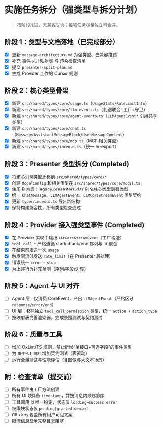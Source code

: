 # 实施任务拆分（强类型与拆分计划）

> 按阶段推进，无兼容妥协；每项任务尽量独立可合并。

## 阶段 1：类型与文档落地（已完成部分）
- [x] 更新 `message-architecture.md` 为强类型、去兼容描述
- [x] 补充 事件→UI 映射表 与 渲染检查清单
- [x] 提交 `presenter-split-plan.md`
- [x] 生成 Provider 工作的 Cursor 规则

## 阶段 2：核心类型骨架
- [x] 新建 `src/shared/types/core/usage.ts`（`UsageStats/RateLimitInfo`）
- [x] 新建 `src/shared/types/core/llm-events.ts`（判别联合+工厂+守卫）
- [x] 新建 `src/shared/types/core/agent-events.ts`（`LLMAgentEvent*` 引用共享类型）
- [x] 新建 `src/shared/types/core/chat.ts`（`Message/AssistantMessageBlock/UserMessageContent`）
- [x] 新建 `src/shared/types/core/mcp.ts`（MCP 相关类型）
- [x] 新建 `src/shared/types/index.d.ts`（统一 re-export）

## 阶段 3：Presenter 类型拆分 (Completed)
- [x] 将核心消息类型迁移到 `src/shared/types/core/*`
- [x] 创建 `ModelConfig` 和相关类型在 `src/shared/types/core/model.ts`
- [x] 使用 B 方案：legacy.presenters.d.ts 别名核心类型到强类型
- [x] 统一 `ChatMessage`、`LLMAgentEvent`、`LLMCoreStreamEvent` 类型契约
- [x] 更新 `types/index.d.ts` 导出新结构
- [x] 保持构建兼容性，所有类型检查通过

## 阶段 4：Provider 接入强类型事件 (Completed)
- [x] 在 Provider 实现中输出 `LLMCoreStreamEvent`（工厂构造）
- [x] `tool_call_*` 严格遵循 start/chunk/end 序列与 id 聚合
- [x] 在结束前发送一次 `usage`
- [x] 触发限流时发送 `rate_limit`（在 Presenter 层处理）
- [x] 错误统一 `error` + `stop`
- [x] 为上述行为补充单测（序列/字段/边界）

## 阶段 5：Agent 与 UI 对齐
- [ ] Agent 层：仅消费 CoreEvent，产出 `LLMAgentEvent`（严格区分 `response/error/end`）
- [ ] UI 层：移除独立 `tool_call_permission` 类型，统一 `action + action_type`
- [ ] 按映射表完善渲染器，完成快照测试与契约测试

## 阶段 6：质量与工具
- [ ] 增加 OxLint/TS 规则，禁止新增“单接口+可选字段”的事件类型
- [ ] 为 `事件→UI 映射` 增加契约测试（表驱动）
- [ ] 运行全量测试与性能评估（含图像与大文本场景）

## 附：检查清单（提交前）
- [ ] 所有事件由工厂方法创建
- [ ] 所有 UI 块具备 `timestamp`，并按消息内顺序排序
- [ ] 工具调用 id 唯一稳定，状态仅 `loading→success|error`
- [ ] 权限块状态仅 `pending|granted|denied`
- [ ] i18n key 覆盖所有用户可见文案
- [ ] 限流信息显示完整且无阻塞
